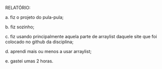 RELATÓRIO:

a. fiz o projeto do pula-pula;

b. fiz sozinho;

c. fiz usando principalmente aquela parte de arraylist daquele site que foi colocado no github da disciplina;

d. aprendi mais ou menos a usar arraylist;

e. gastei umas 2 horas.
